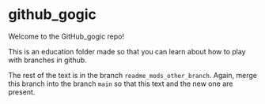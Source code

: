 # github_gogic

Welcome to the GitHub_gogic repo! 

This is an education folder made so that you can learn about how to play with branches in github. 

The rest of the text is in the branch `readme_mods_other_branch`.
Again, merge this branch into the branch `main` so that this text and the new one are present.